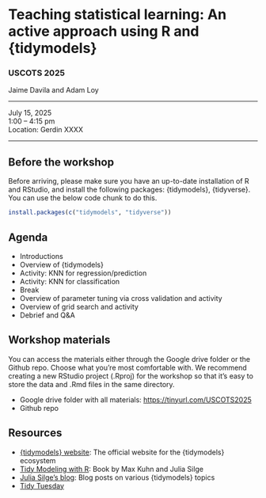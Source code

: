 
# Teaching statistical learning: An active approach using R and {tidymodels}

### USCOTS 2025

Jaime Davila and Adam Loy

------------------------------------------------------------------------

July 15, 2025 <br> 1:00 – 4:15 pm <br> Location: Gerdin XXXX <br>

------------------------------------------------------------------------

## Before the workshop

Before arriving, please make sure you have an up-to-date installation of
R and RStudio, and install the following packages: {tidymodels},
{tidyverse}. You can use the below code chunk to do this.

``` r
install.packages(c("tidymodels", "tidyverse"))
```

## Agenda

- Introductions
- Overview of {tidymodels}
- Activity: KNN for regression/prediction
- Activity: KNN for classification
- Break
- Overview of parameter tuning via cross validation and activity
- Overview of grid search and activity
- Debrief and Q&A

## Workshop materials

You can access the materials either through the Google drive folder or
the Github repo. Choose what you’re most comfortable with. We recommend
creating a new RStudio project (.Rproj) for the workshop so that it’s
easy to store the data and .Rmd files in the same directory.

- Google drive folder with all materials:
  <https://tinyurl.com/USCOTS2025>
- Github repo

## Resources

- [{tidymodels} website](https://www.tidymodels.org/): The official
  website for the {tidymodels} ecosystem
- [Tidy Modeling with R](https://www.tmwr.org/): Book by Max Kuhn and
  Julia Silge
- [Julia Silge’s blog](https://juliasilge.com/blog/): Blog posts on
  various {tidymodels} topics
- [Tidy Tuesday](https://github.com/rfordatascience/tidytuesday)
